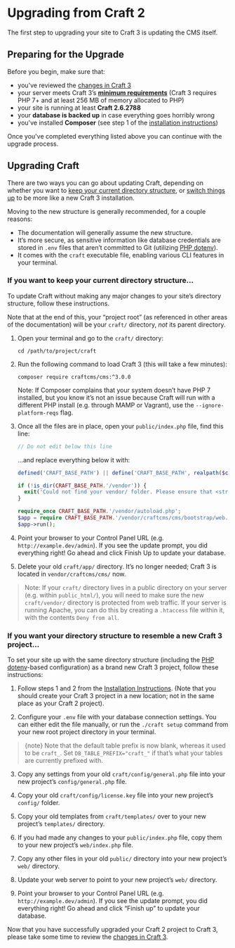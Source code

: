# Upgrading from Craft 2

The first step to upgrading your site to Craft 3 is updating the CMS itself.

## Preparing for the Upgrade

Before you begin, make sure that:

- you've reviewed the [changes in Craft 3](changes-in-craft-3.md)
- your server meets Craft 3’s [**minimum requirements**](requirements.md) (Craft 3 requires PHP 7+ and at least 256 MB of memory allocated to PHP)
- your site is running at least **Craft 2.6.2788**
- your **database is backed up** in case everything goes horribly wrong
- you've installed **Composer** (see step 1 of the [installation instructions](installation.md))

Once you've completed everything listed above you can continue with the upgrade process. 

## Upgrading Craft 

There are two ways you can go about updating Craft, depending on whether you want to [keep your current directory structure](#if-you-want-to-keep-your-current-directory-structure), or [switch things up](#if-you-want-your-directory-structure-to-resemble-a-new-craft-3-project) to be more like a new Craft 3 installation.

Moving to the new structure is generally recommended, for a couple reasons:

- The documentation will generally assume the new structure.
- It’s more secure, as sensitive information like database credentials are stored in `.env` files that aren’t committed to Git (utilizing [PHP dotenv](https://github.com/vlucas/phpdotenv)).
- It comes with the `craft` executable file, enabling various CLI features in your terminal. 

### If you want to keep your current directory structure…

To update Craft without making any major changes to your site’s directory structure, follow these instructions.

Note that at the end of this, your “project root” (as referenced in other areas of the documentation) will be your `craft/` directory, _not_ its parent directory.

1. Open your terminal and go to the `craft/` directory:

       cd /path/to/project/craft

2. Run the following command to load Craft 3 (this will take a few minutes):

       composer require craftcms/cms:^3.0.0

    Note: If Composer complains that your system doesn’t have PHP 7 installed, but you know it’s not an issue because Craft will run with a different PHP install (e.g. through MAMP or Vagrant), use the `--ignore-platform-reqs` flag.

3. Once all the files are in place, open your `public/index.php` file, find this line:

    ```php
    // Do not edit below this line
    ```

    …and replace everything below it with:

    ```php
    defined('CRAFT_BASE_PATH') || define('CRAFT_BASE_PATH', realpath($craftPath));

    if (!is_dir(CRAFT_BASE_PATH.'/vendor')) {
      exit('Could not find your vendor/ folder. Please ensure that <strong><code>$craftPath</code></strong> is set correctly in '.__FILE__);
    }

    require_once CRAFT_BASE_PATH.'/vendor/autoload.php';
    $app = require CRAFT_BASE_PATH.'/vendor/craftcms/cms/bootstrap/web.php';
    $app->run();
    ```

4. Point your browser to your Control Panel URL (e.g. `http://example.dev/admin`). If you see the update prompt, you did everything right! Go ahead and click Finish Up to update your database.

5. Delete your old `craft/app/` directory. It’s no longer needed; Craft 3 is located in `vendor/craftcms/cms/` now.

> Note: If your `craft/` directory lives in a public directory on your server (e.g. within `public_html/`), you will need to make sure the new `craft/vendor/` directory is protected from web traffic. If your server is running Apache, you can do this by creating a `.htaccess` file within it, with the contents `Deny from all`.

### If you want your directory structure to resemble a new Craft 3 project…

To set your site up with the same directory structure (including the [PHP dotenv](https://github.com/vlucas/phpdotenv)-based configuration) as a brand new Craft 3 project, follow these instructions:

1. Follow steps 1 and 2 from the [Installation Instructions](installation.md). (Note that you should create your Craft 3 project in a new location; not in the same place as your Craft 2 project).

2. Configure your `.env` file with your database connection settings. You can either edit the file manually, or run the `./craft setup` command from your new root project directory in your terminal. 

  > {note} Note that the default table prefix is now blank, whereas it used to be `craft_`. Set `DB_TABLE_PREFIX="craft_"` if that’s what your tables are currently prefixed with.

3. Copy any settings from your old `craft/config/general.php` file into your new project’s `config/general.php` file.

4. Copy your old `craft/config/license.key` file into your new project’s `config/` folder.

5. Copy your old templates from `craft/templates/` over to your new project’s `templates/` directory.

6. If you had made any changes to your `public/index.php` file, copy them to your new project’s `web/index.php` file.

7. Copy any other files in your old `public/` directory into your new project’s `web/` directory.

8. Update your web server to point to your new project’s `web/` directory.

9. Point your browser to your Control Panel URL (e.g. `http://example.dev/admin`). If you see the update prompt, you did everything right! Go ahead and click “Finish up” to update your database.

Now that you have successfully upgraded your Craft 2 project to Craft 3, please take some time to review the [changes in Craft 3](changes-in-craft-3.md).
